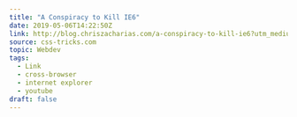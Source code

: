 ```yaml
---
title: "A Conspiracy to Kill IE6"
date: 2019-05-06T14:22:50Z
link: http://blog.chriszacharias.com/a-conspiracy-to-kill-ie6?utm_medium=RSS&utm_source=news.12bit.vn
source: css-tricks.com
topic: Webdev
tags:
  - Link
  - cross-browser
  - internet explorer
  - youtube
draft: false
---
```

